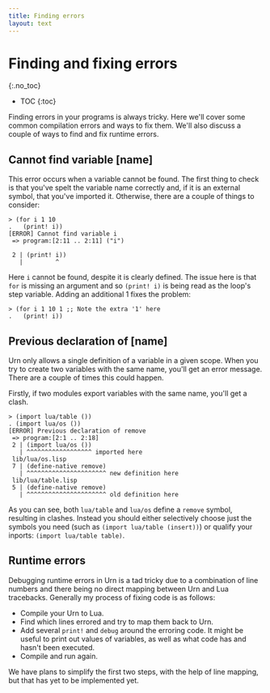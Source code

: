 ```yaml
---
title: Finding errors
layout: text
---
```


# Finding and fixing errors
{:.no_toc}

* TOC
{:toc}

Finding errors in your programs is always tricky. Here we'll cover some common compilation errors and ways to fix
them. We'll also discuss a couple of ways to find and fix runtime errors.

## Cannot find variable [name]
This error occurs when a variable cannot be found. The first thing to check is that you've spelt the variable name
correctly and, if it is an external symbol, that you've imported it. Otherwise, there are a couple of things to consider:

```repl
> (for i 1 10
.   (print! i))
[ERROR] Cannot find variable i
 => program:[2:11 .. 2:11] ("i")

 2 | (print! i))
   |         ^
```

Here `i` cannot be found, despite it is clearly defined. The issue here is that `for` is missing an argument and so
`(print! i)` is being read as the loop's step variable. Adding an additional 1 fixes the problem:

```repl
> (for i 1 10 1 ;; Note the extra '1' here
.   (print! i))
```


## Previous declaration of [name]
Urn only allows a single definition of a variable in a given scope. When you try to create two variables with the same
name, you'll get an error message. There are a couple of times this could happen.

Firstly, if two modules export variables with the same name, you'll get a clash.

```repl
> (import lua/table ())
. (import lua/os ())
[ERROR] Previous declaration of remove
 => program:[2:1 .. 2:18]
 2 | (import lua/os ())
   | ^^^^^^^^^^^^^^^^^^ imported here
 lib/lua/os.lisp
 7 | (define-native remove)
   | ^^^^^^^^^^^^^^^^^^^^^^ new definition here
 lib/lua/table.lisp
 5 | (define-native remove)
   | ^^^^^^^^^^^^^^^^^^^^^^ old definition here
```

As you can see, both `lua/table` and `lua/os` define a `remove` symbol, resulting in clashes. Instead you should either
selectively choose just the symbols you need (such as `(import lua/table (insert))`) or qualify your inports: `(import
lua/table table)`.

## Runtime errors
Debugging runtime errors in Urn is a tad tricky due to a combination of line numbers and there being no direct mapping
between Urn and Lua tracebacks. Generally my process of fixing code is as follows:

 - Compile your Urn to Lua.
 - Find which lines errored and try to map them back to Urn.
 - Add several `print!` and `debug` around the erroring code. It might be useful to print out values of variables, as
   well as what code has and hasn't been executed.
 - Compile and run again.

We have plans to simplify the first two steps, with the help of line mapping, but that has yet to be implemented yet.
